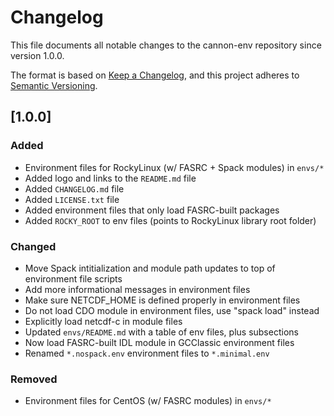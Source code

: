 # Changelog

This file documents all notable changes to the cannon-env repository since version 1.0.0.

The format is based on [Keep a Changelog](https://keepachangelog.com/en/1.0.0/), and this project adheres to [Semantic Versioning](https://semver.org/spec/v2.0.0.html).

## [1.0.0]
### Added
- Environment files for RockyLinux (w/ FASRC + Spack modules) in `envs/*`
- Added logo and links to the `README.md` file
- Added `CHANGELOG.md` file
- Added `LICENSE.txt` file
- Added environment files that only load FASRC-built packages
- Added `ROCKY_ROOT` to env files (points to RockyLinux library root folder)

### Changed
- Move Spack intitialization and module path updates to top of environment file scripts
- Add more informational messages in environment files
- Make sure NETCDF_HOME is defined properly in environment files
- Do not load CDO module in environment files, use "spack load" instead
- Explicitly load netcdf-c in module files
- Updated `envs/README.md` with a table of env files, plus subsections
- Now load FASRC-built IDL module in GCClassic environment files
- Renamed `*.nospack.env` environment files to `*.minimal.env`

### Removed
- Environment files for CentOS (w/ FASRC modules) in `envs/*`
